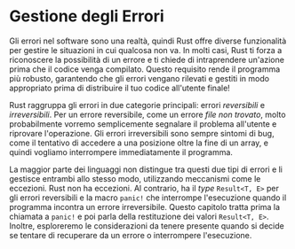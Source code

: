 # Gestione degli Errori

Gli errori nel software sono una realtà, quindi Rust offre diverse funzionalità
per gestire le situazioni in cui qualcosa non va. In molti casi, Rust ti forza a
riconoscere la possibilità di un errore e ti chiede di intraprendere un'azione
prima che il codice venga compilato. Questo requisito rende il programma più
robusto, garantendo che gli errori vengano rilevati e gestiti in modo
appropriato prima di distribuire il tuo codice all'utente finale!

Rust raggruppa gli errori in due categorie principali: errori _reversibili_ e
_irreversibili_. Per un errore reversibile, come un errore _file non trovato_,
molto probabilmente vorremo semplicemente segnalare il problema all'utente e
riprovare l'operazione. Gli errori irreversibili sono sempre sintomi di bug,
come il tentativo di accedere a una posizione oltre la fine di un array, e
quindi vogliamo interrompere immediatamente il programma.

La maggior parte dei linguaggi non distingue tra questi due tipi di errori e li
gestisce entrambi allo stesso modo, utilizzando meccanismi come le eccezioni.
Rust non ha eccezioni. Al contrario, ha il _type_ `Result<T, E>` per gli errori
reversibili e la macro `panic!` che interrompe l'esecuzione quando il programma
incontra un errore irreversibile. Questo capitolo tratta prima la chiamata a
`panic!` e poi parla della restituzione dei valori `Result<T, E>`. Inoltre,
esploreremo le considerazioni da tenere presente quando si decide se tentare di
recuperare da un errore o interrompere l'esecuzione.